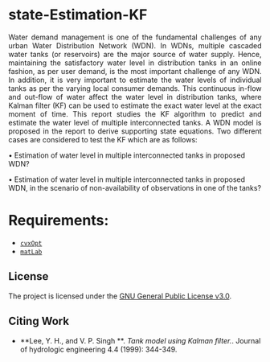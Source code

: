# state-Estimation-KF

<p align=justify>
Water demand management is one of the fundamental challenges of any urban Water Distribution Network
(WDN). In WDNs, multiple cascaded water tanks (or reservoirs) are the major source of water supply. Hence,
maintaining the satisfactory water level in distribution tanks in an online fashion, as per user demand, is the most important
challenge of any WDN. In addition, it is very important to estimate the water levels of individual tanks as per
the varying local consumer demands. This continuous in-flow and out-flow of water affect the water level in
distribution tanks, where Kalman filter (KF) can be used to estimate the exact water level at the exact moment
of time. This report studies the KF algorithm to predict and estimate the water level of multiple interconnected
tanks. A WDN model is proposed in the report to derive supporting state equations. Two different cases are
considered to test the KF which are as follows:
 
• Estimation of water level in multiple interconnected tanks in proposed WDN?
 
• Estimation of water level in multiple interconnected tanks in proposed WDN, in the scenario of non-availability of observations in one of the tanks?

 
 
# Requirements:
- [`cvxOpt`](http://cvxr.com/cvx/)
- [`matLab`](https://se.mathworks.com/products/matlab.html)

## License
The project is licensed under the [GNU General Public License v3.0](https://www.gnu.org/licenses/gpl-3.0.en.html).

 ## Citing Work

* **Lee, Y. H., and V. P. Singh **. *Tank model using Kalman filter.*. Journal of hydrologic engineering 4.4 (1999): 344-349.
